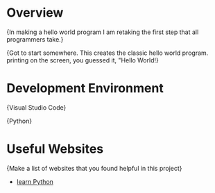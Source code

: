 # Overview

{In making a hello world program I am retaking the first step that 
all programmers take.}

{Got to start somewhere. This creates the classic hello world program.
printing on the screen, you guessed it, "Hello World!}

# Development Environment

{Visual Studio Code}

{Python}

# Useful Websites

{Make a list of websites that you found helpful in this project}
* [learn Python](https://www.learnpython.org/en/Hello,_World!)
